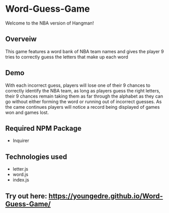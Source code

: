 # Word-Guess-Game 
Welcome to the NBA version of Hangman!
## Overveiw
This game features a word bank of NBA team names and gives the player 9 tries to correctly guess the letters that make up each word
## Demo 
With each incorrect guess, players will lose one of their 9 chances to correctly identify the NBA team, as long as players guess the right letters, their 9 chances remain taking them as far through the alphabet as they can go without either forming the word or running out of incorrect guesses.
As the came continues players will notice a record being displayed of games won and games lost.
## Required NPM Package
* Inquirer
## Technologies used
* letter.js
* word.js
* index.js

## Try out here: https://youngedre.github.io/Word-Guess-Game/
